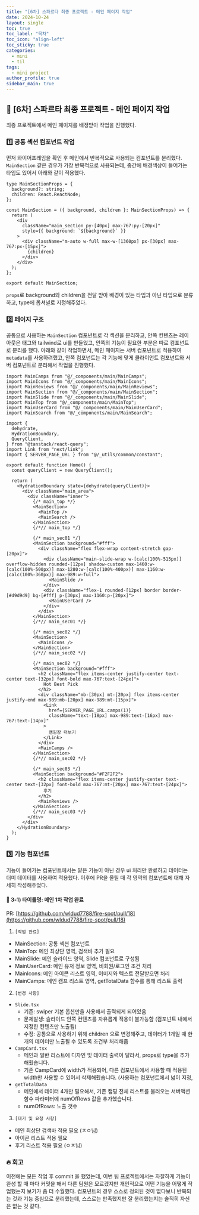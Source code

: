 ```yaml
---
title: "[6차] 스파르타 최종 프로젝트 - 메인 페이지 작업"
date: 2024-10-24
layout: single
toc: true
toc_label: "목차"
toc_icon: "align-left"
toc_sticky: true
categories:
  - mini
  - til
tags:
  - mini project
author_profile: true
sidebar_main: true
---
```


## :ledger: [6차] 스파르타 최종 프로젝트 - 메인 페이지 작업

최종 프로젝트에서 메인 페이지를 배정받아 작업을 진행했다.

### :one: 공통 섹션 컴포넌트 작업

먼저 와이어프레임을 확인 후 메인에서 반복적으로 사용되는 컴포넌트를 분리했다. `MainSection` 같은 경우가 가장 반복적으로 사용되는데, 중간에 배경색상이 들어가는 타입도 있어서 아래와 같이 적용했다.

```tsx
type MainSectionProps = {
  background?: string;
  children: React.ReactNode;
};

const MainSection = ({ background, children }: MainSectionProps) => {
  return (
    <div
      className="main_section py-[40px] max-767:py-[20px]"
      style={{ background: `${background}` }}
    >
      <div className="m-auto w-full max-w-[1360px] px-[30px] max-767:px-[15px]">
        {children}
      </div>
    </div>
  );
};

export default MainSection;
```

`props`로 background와 children을 전달 받아 배경이 있는 타입과 아닌 타입으로 분류하고, type에 옵셔널로 지정해주었다.

### :two: 페이지 구조

공통으로 사용하는 `MainSection` 컴포넌트로 각 섹션을 분리하고, 안쪽 컨텐츠는 레이아웃은 태그와 tailwind로 ui를 만들었고, 안쪽의 기능이 필요한 부분은 따로 컴포넌트로 분리를 했다. 아래와 같이 작업하면서, 메인 페이지는 서버 컴포넌트로 적용하여 `metadata`를 사용하려했고, 안쪽 컴포넌트는 각 기능에 맞게 클라이언트 컴포넌트와 서버 컴포넌트로 분리해서 작업을 진행했다.

```tsx
import MainCamps from "@/_components/main/MainCamps";
import MainIcons from "@/_components/main/MainIcons";
import MainReviews from "@/_components/main/MainReviews";
import MainSection from "@/_components/main/MainSection";
import MainSlide from "@/_components/main/MainSlide";
import MainTop from "@/_components/main/MainTop";
import MainUserCard from "@/_components/main/MainUserCard";
import MainSearch from "@/_components/main/MainSearch";

import {
  dehydrate,
  HydrationBoundary,
  QueryClient,
} from "@tanstack/react-query";
import Link from "next/link";
import { SERVER_PAGE_URL } from "@/_utils/common/constant";

export default function Home() {
  const queryClient = new QueryClient();

  return (
    <HydrationBoundary state={dehydrate(queryClient)}>
      <div className="main_area">
        <div className="inner">
          {/* main_top */}
          <MainSection>
            <MainTop />
            <MainSearch />
          </MainSection>
          {/*// main_top */}

          {/* main_sec01 */}
          <MainSection background="#fff">
            <div className="flex flex-wrap content-stretch gap-[20px]">
              <div className="main-slide-wrap w-[calc(100%-515px)] overflow-hidden rounded-[12px] shadow-custom max-1460:w-[calc(100%-500px)] max-1280:w-[calc(100%-400px)] max-1160:w-[calc(100%-360px)] max-989:w-full">
                <MainSlide />
              </div>
              <div className="flex-1 rounded-[12px] border border-[#d9d9d9] bg-[#fff] p-[30px] max-1160:p-[20px]">
                <MainUserCard />
              </div>
            </div>
          </MainSection>
          {/*// main_sec01 */}

          {/* main_sec02 */}
          <MainSection>
            <MainIcons />
          </MainSection>
          {/*// main_sec02 */}

          {/* main_sec02 */}
          <MainSection background="#fff">
            <h2 className="flex items-center justify-center text-center text-[32px] font-bold max-767:text-[24px]">
              Hot Best Pick
            </h2>
            <div className="mb-[30px] mt-[20px] flex items-center justify-end max-989:mb-[20px] max-989:mt-[15px]">
              <Link
                href={SERVER_PAGE_URL.camps(1)}
                className="text-[18px] max-989:text-[16px] max-767:text-[14px]"
              >
                캠핑장 더보기
              </Link>
            </div>
            <MainCamps />
          </MainSection>
          {/*// main_sec02 */}

          {/* main_sec03 */}
          <MainSection background="#F2F2F2">
            <h2 className="flex items-center justify-center text-center text-[32px] font-bold max-767:mt-[20px] max-767:text-[24px]">
              후기
            </h2>
            <MainReviews />
          </MainSection>
          {/*// main_sec03 */}
        </div>
      </div>
    </HydrationBoundary>
  );
}
```

### :three: 기능 컴포넌트

기능이 들어가는 컴포넌트에서는 맡은 기능이 아닌 경우 ui 처리만 완료하고 데이터는 더미 데이터를 사용하여 적용했다. 이후에 PR을 올릴 때 각 영역의 컴포넌트에 대해 자세히 작성해주었다.

#### :pushpin: 3-1) 타이틀명: 메인 1차 작업 완료

PR: [https://github.com/wldud7788/fire-spot/pull/18](https://github.com/wldud7788/fire-spot/pull/18)

1. `[작업 완료]`

- MainSection: 공통 섹션 컴포넌트
- MainTop: 메인 최상단 영역, 검색바 추가 필요
- MainSlide: 메인 슬라이드 영역, Slide 컴포넌트로 구성됨
- MainUserCard: 메인 유저 정보 영역, 비회원/로그인 조건 처리
- MainIcons: 메인 아이콘 리스트 영역, 이미지와 텍스트 전달받으면 처리
- MainCamps: 메인 캠프 리스트 영역, getTotalData 함수를 통해 리스트 출력

2. `[변경 사항]`

- `Slide.tsx`
  - 기존: swiper 기본 옵션만을 사용해서 출력되게 되어있음
  - 문제발생: 슬라이드 안쪽 컨텐츠를 자유롭게 적용이 불가능함 (컴포넌트 내에서 지정한 컨텐츠만 노출됨)
  - 수정: 공통으로 사용하기 위해 children 으로 변경해주고, 데이터가 1개일 때 한개의 데이터만 노출될 수 있도록 조건부 처리해줌
- `CampCard.tsx`
  - 메인과 일반 리스트에 디자인 및 데이터 출력이 달라서, props로 type을 추가해줬습니다.
  - 기존 CampCard에 width가 적용되어, 다른 컴포넌트에서 사용할 때 적용된 width만 사용할 수 있어서 삭제해줬습니다. (사용하는 컴포넌트에서 넓이 지정,
- `getTotalData`
  - 메인에서 데이터 4개만 필요해서, 기존 캠핑 전체 리스트를 불러오는 서버액션 함수 파라미터에 numOfRows 값을 추가했습니다.
  - numOfRows: 노출 갯수

3. `[대기 및 요청 사항]`

- 메인 최상단 검색바 적용 필요 (ㅈㅇ님)
- 아이콘 리스트 적용 필요
- 후기 리스트 적용 필요 (ㅇㅈ님)

### :fire: 회고

이전에는 모든 작업 후 commit 을 했었는데, 이번 팀 프로젝트에서는 자잘하게 기능이 완성 할 때 마다 커밋을 해서 다른 팀원은 모르겠지만 개인적으로 어떤 기능을 어떻게 작업했는지 보기가 좀 더 수월했다. 컴포넌트의 경우 스스로 정의된 것이 없다보니 반복되는 것과 기능 중심으로 분리했는데, 스스로는 만족했지만 잘 분리했는지는 솔직히 자신은 없는 것 같다.
